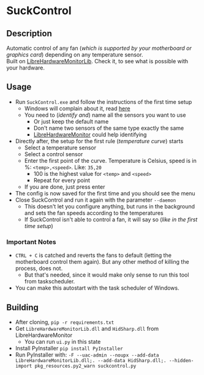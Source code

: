 # SuckControl
## Description
Automatic control of any fan (*which is supported by your motherboard or graphics card*) depending on any temperature sensor.  
Built on [LibreHardwareMonitorLib](https://github.com/LibreHardwareMonitor/LibreHardwareMonitor). Check it, to see what is possible with your hardware.

## Usage
* Run `SuckControl.exe` and follow the instructions of the first time setup
  * Windows will complain about it, read [here](https://stackoverflow.com/questions/54733909/windows-defender-alert-users-from-my-pyinstaller-exe)
  * You need to (*identify and*) name all the sensors you want to use
    * Or just keep the default name
    * Don't name two sensors of the same type exactly the same
    * [LibreHardwareMonitor](https://github.com/LibreHardwareMonitor/LibreHardwareMonitor) could help identifying
* Directly after, the setup for the first rule (*temperature curve*) starts 
  * Select a temperature sensor
  * Select a control sensor
  * Enter the first point of the curve. Temperature is Celsius, speed is in %: `<temp>,<speed>`. Like: `35,20`
    * 100 is the highest value for `<temp>` and `<speed>`
    * Repeat for every point
  * If you are done, just press enter 
* The config is now saved for the first time and you should see the menu
* Close SuckControl and run it again with the parameter `--daemon`
  * This doesn't let you configure anything, but runs in the background and sets the fan speeds according to the temperatures
  * If SuckControl isn't able to control a fan, it will say so (*like in the first time setup*)

### Important Notes
* `CTRL + C` is catched and reverts the fans to default (letting the motherboard control them again). But any other method of killing the process, does not.
  * But that's needed, since it would make only sense to run this tool from taskscheduler.
* You can make this autostart with the task scheduler of Windows.

## Building
* After cloning, `pip -r requirements.txt`
* Get `LibreHardwareMonitorLib.dll` and `HidSharp.dll` from LibreHardwareMonitor
  * You can run `ui.py` in this state
* Install PyInstaller `pip install PyInstaller`
* Run PyInstaller with: `-F --uac-admin --noupx --add-data LibreHardwareMonitorLib.dll;. --add-data HidSharp.dll;. --hidden-import pkg_resources.py2_warn suckcontrol.py`
